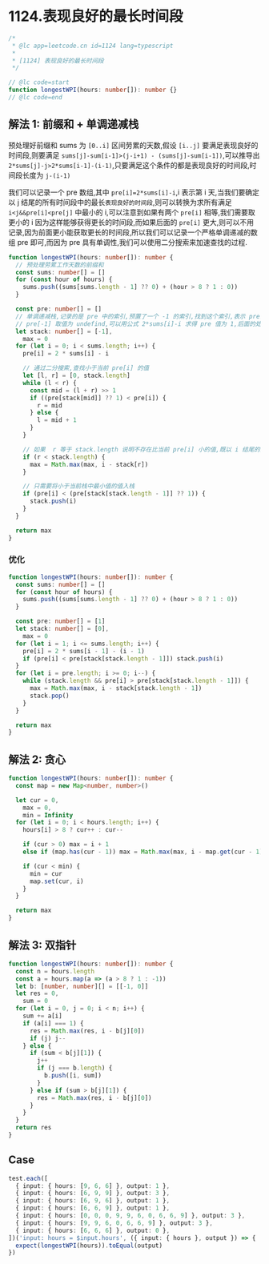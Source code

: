 # 1124.表现良好的最长时间段

```ts
/*
 * @lc app=leetcode.cn id=1124 lang=typescript
 *
 * [1124] 表现良好的最长时间段
 */

// @lc code=start
function longestWPI(hours: number[]): number {}
// @lc code=end
```

## 解法 1: 前缀和 + 单调递减栈

预处理好前缀和 sums 为 `[0..i]` 区间劳累的天数,假设 `[i..j]` 要满足表现良好的时间段,则要满足 `sums[j]-sum[i-1]>(j-i+1) - (sums[j]-sum[i-1])`,可以推导出 `2*sums[j]-j>2*sums[i-1]-(i-1)`,只要满足这个条件的都是表现良好的时间段,时间段长度为 `j-(i-1)`

我们可以记录一个 pre 数组,其中 `pre[i]=2*sums[i]-i`,i 表示第 i 天,当我们要确定以 j 结尾的所有时间段中的最长`表现良好的时间段`,则可以转换为求所有满足 `i<j&&pre[i]<pre[j]` 中最小的 i,可以注意到如果有两个 `pre[i]` 相等,我们需要取更小的 i 因为这样能够获得更长的时间段,而如果后面的 `pre[i]` 更大,则可以不用记录,因为前面更小能获取更长的时间段,所以我们可以记录一个严格单调递减的数组 pre 即可,而因为 pre 具有单调性,我们可以使用二分搜索来加速查找的过程.

```ts
function longestWPI(hours: number[]): number {
  // 预处理劳累工作天数的前缀和
  const sums: number[] = []
  for (const hour of hours) {
    sums.push((sums[sums.length - 1] ?? 0) + (hour > 8 ? 1 : 0))
  }

  const pre: number[] = []
  // 单调递减栈,记录的是 pre 中的索引,预置了一个 -1 的索引,找到这个索引,表示 pre[i] 比栈中所有的索引指向的值都要大
  // pre[-1] 取值为 undefind,可以用公式 2*sums[i]-i 求得 pre 值为 1,后面的处理使用 ?? 处理为 1
  let stack: number[] = [-1],
    max = 0
  for (let i = 0; i < sums.length; i++) {
    pre[i] = 2 * sums[i] - i

    // 通过二分搜索,查找小于当前 pre[i] 的值
    let [l, r] = [0, stack.length]
    while (l < r) {
      const mid = (l + r) >> 1
      if ((pre[stack[mid]] ?? 1) < pre[i]) {
        r = mid
      } else {
        l = mid + 1
      }
    }

    // 如果  r 等于 stack.length 说明不存在比当前 pre[i] 小的值,既以 i 结尾的良好时间段为 0
    if (r < stack.length) {
      max = Math.max(max, i - stack[r])
    }

    // 只需要将小于当前栈中最小值的值入栈
    if (pre[i] < (pre[stack[stack.length - 1]] ?? 1)) {
      stack.push(i)
    }
  }

  return max
}
```

### 优化

```ts
function longestWPI(hours: number[]): number {
  const sums: number[] = []
  for (const hour of hours) {
    sums.push((sums[sums.length - 1] ?? 0) + (hour > 8 ? 1 : 0))
  }

  const pre: number[] = [1]
  let stack: number[] = [0],
    max = 0
  for (let i = 1; i <= sums.length; i++) {
    pre[i] = 2 * sums[i - 1] - (i - 1)
    if (pre[i] < pre[stack[stack.length - 1]]) stack.push(i)
  }
  for (let i = pre.length; i >= 0; i--) {
    while (stack.length && pre[i] > pre[stack[stack.length - 1]]) {
      max = Math.max(max, i - stack[stack.length - 1])
      stack.pop()
    }
  }

  return max
}
```

## 解法 2: 贪心

```ts
function longestWPI(hours: number[]): number {
  const map = new Map<number, number>()

  let cur = 0,
    max = 0,
    min = Infinity
  for (let i = 0; i < hours.length; i++) {
    hours[i] > 8 ? cur++ : cur--

    if (cur > 0) max = i + 1
    else if (map.has(cur - 1)) max = Math.max(max, i - map.get(cur - 1)!)

    if (cur < min) {
      min = cur
      map.set(cur, i)
    }
  }

  return max
}
```

## 解法 3: 双指针

```ts
function longestWPI(hours: number[]): number {
  const n = hours.length
  const a = hours.map(a => (a > 8 ? 1 : -1))
  let b: [number, number][] = [[-1, 0]]
  let res = 0,
    sum = 0
  for (let i = 0, j = 0; i < n; i++) {
    sum += a[i]
    if (a[i] === 1) {
      res = Math.max(res, i - b[j][0])
      if (j) j--
    } else {
      if (sum < b[j][1]) {
        j++
        if (j === b.length) {
          b.push([i, sum])
        }
      } else if (sum > b[j][1]) {
        res = Math.max(res, i - b[j][0])
      }
    }
  }
  return res
}
```

## Case

```ts
test.each([
  { input: { hours: [9, 6, 6] }, output: 1 },
  { input: { hours: [6, 9, 9] }, output: 3 },
  { input: { hours: [6, 9, 6] }, output: 1 },
  { input: { hours: [6, 6, 9] }, output: 1 },
  { input: { hours: [0, 0, 0, 9, 9, 6, 0, 6, 6, 9] }, output: 3 },
  { input: { hours: [9, 9, 6, 0, 6, 6, 9] }, output: 3 },
  { input: { hours: [6, 6, 6] }, output: 0 },
])('input: hours = $input.hours', ({ input: { hours }, output }) => {
  expect(longestWPI(hours)).toEqual(output)
})
```

